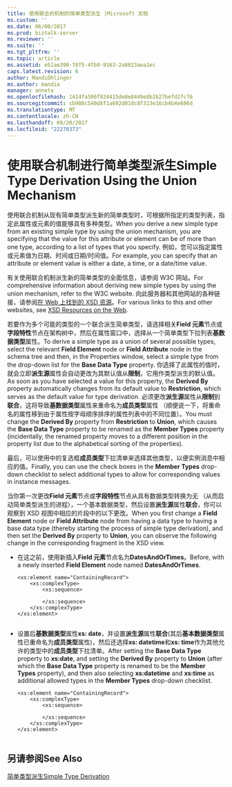 ```yaml
---
title: 使用联合的机制的简单类型派生 |Microsoft 文档
ms.custom: ''
ms.date: 06/08/2017
ms.prod: biztalk-server
ms.reviewer: ''
ms.suite: ''
ms.tgt_pltfrm: ''
ms.topic: article
ms.assetid: e51ae390-78f5-4fb9-9163-2a8023aea1ec
caps.latest.revision: 6
author: MandiOhlinger
ms.author: mandia
manager: anneta
ms.openlocfilehash: 1414fa506f824415de8e8449e8b2b27befd2fc76
ms.sourcegitcommit: cb908c540d8f1a692d01dc8f313e16cb4b4e696d
ms.translationtype: MT
ms.contentlocale: zh-CN
ms.lasthandoff: 09/20/2017
ms.locfileid: "22270373"
---
```

# <a name="simple-type-derivation-using-the-union-mechanism"></a><span data-ttu-id="1b54c-102">使用联合机制进行简单类型派生</span><span class="sxs-lookup"><span data-stu-id="1b54c-102">Simple Type Derivation Using the Union Mechanism</span></span>
<span data-ttu-id="1b54c-103">使用联合机制从现有简单类型派生新的简单类型时，可根据所指定的类型列表，指定此属性或元素的值能够具有多种类型。</span><span class="sxs-lookup"><span data-stu-id="1b54c-103">When you derive a new simple type from an existing simple type by using the union mechanism, you are specifying that the value for this attribute or element can be of more than one type, according to a list of types that you specify.</span></span> <span data-ttu-id="1b54c-104">例如，您可以指定属性或元素值为日期、时间或日期/时间值。</span><span class="sxs-lookup"><span data-stu-id="1b54c-104">For example, you can specify that an attribute or element value is either a date, a time, or a date/time value.</span></span>  
  
 <span data-ttu-id="1b54c-105">有关使用联合机制派生新的简单类型的全面信息，请参阅 W3C 网站。</span><span class="sxs-lookup"><span data-stu-id="1b54c-105">For comprehensive information about deriving new simple types by using the union mechanism, refer to the W3C website.</span></span> <span data-ttu-id="1b54c-106">向此服务器和其他网站的各种链接，请参阅[在 Web 上找到的 XSD 资源](../core/xsd-resources-on-the-web.md)。</span><span class="sxs-lookup"><span data-stu-id="1b54c-106">For various links to this and other websites, see [XSD Resources on the Web](../core/xsd-resources-on-the-web.md).</span></span>  
  
 <span data-ttu-id="1b54c-107">若要作为多个可能的类型的一个联合派生简单类型，请选择相关**Field 元素**节点或**字段特性**节点在架构树中，然后在属性窗口中，选择从一个简单类型下拉列表**基数据类型**属性。</span><span class="sxs-lookup"><span data-stu-id="1b54c-107">To derive a simple type as a union of several possible types, select the relevant **Field Element** node or **Field Attribute** node in the schema tree and then, in the Properties window, select a simple type from the drop-down list for the **Base Data Type** property.</span></span> <span data-ttu-id="1b54c-108">你选择了此属性的值时，就会立即**派生源**属性会自动更改为其默认值从**限制**，它用作类型派生的默认值。</span><span class="sxs-lookup"><span data-stu-id="1b54c-108">As soon as you have selected a value for this property, the **Derived By** property automatically changes from its default value to **Restriction**, which serves as the default value for type derivation.</span></span> <span data-ttu-id="1b54c-109">必须更改**派生源**属性从**限制**到**联合**，这将导致**基数据类型**属性来重命名为**成员类型**属性 （顺便说一下，将重命名的属性移到由于属性按字母顺序排序的属性列表中的不同位置）。</span><span class="sxs-lookup"><span data-stu-id="1b54c-109">You must change the **Derived By** property from **Restriction** to **Union**, which causes the **Base Data Type** property to be renamed as the **Member Types** property (incidentally, the renamed property moves to a different position in the property list due to the alphabetical sorting of the properties).</span></span>  
  
 <span data-ttu-id="1b54c-110">最后，可以使用中的复选框**成员类型**下拉清单来选择其他类型，以便实例消息中相应的值。</span><span class="sxs-lookup"><span data-stu-id="1b54c-110">Finally, you can use the check boxes in the **Member Types** drop-down checklist to select additional types to allow for corresponding values in instance messages.</span></span>  
  
 <span data-ttu-id="1b54c-111">当你第一次更改**Field 元素**节点或**字段特性**节点从具有数据类型转换为无 （从而启动简单类型派生的进程），一个基本数据类型，然后设置**派生源**属性**联合**，你可以观察到 XSD 视图中相应的片段中的以下更改。</span><span class="sxs-lookup"><span data-stu-id="1b54c-111">When you first change a **Field Element** node or **Field Attribute** node from having a data type to having a base data type (thereby starting the process of simple type derivation), and then set the **Derived By** property to **Union**, you can observe the following change in the corresponding fragment in the XSD view.</span></span>  
  
-   <span data-ttu-id="1b54c-112">在这之前，使用新插入**Field 元素**节点名为**DatesAndOrTimes**。</span><span class="sxs-lookup"><span data-stu-id="1b54c-112">Before, with a newly inserted **Field Element** node named **DatesAndOrTimes**.</span></span>  
  
    ```  
    <xs:element name="ContainingRecord">  
        <xs:complexType>  
            <xs:sequence>  
  
            </xs:sequence>  
        </xs:complexType>  
    </xs:element>  
  
    ```  
  
-   <span data-ttu-id="1b54c-113">设置后**基数据类型**属性**xs: date**，并设置**派生源**属性**联合**(其后**基本数据类型**属性已重命名为**成员类型**属性)，然后还选择**xs: datetime**和**xs: time**作为其他允许的类型中的**成员类型**下拉清单。</span><span class="sxs-lookup"><span data-stu-id="1b54c-113">After setting the **Base Data Type** property to **xs:date**, and setting the **Derived By** property to **Union** (after which the **Base Data Type** property is renamed to be the **Member Types** property), and then also selecting **xs:datetime** and **xs:time** as additional allowed types in the **Member Types** drop-down checklist.</span></span>  
  
    ```  
    <xs:element name="ContainingRecord">  
        <xs:complexType>  
            <xs:sequence>  
  
            </xs:sequence>  
        </xs:complexType>  
    </xs:element>  
  
    ```  
  
## <a name="see-also"></a><span data-ttu-id="1b54c-114">另请参阅</span><span class="sxs-lookup"><span data-stu-id="1b54c-114">See Also</span></span>  
 [<span data-ttu-id="1b54c-115">简单类型派生</span><span class="sxs-lookup"><span data-stu-id="1b54c-115">Simple Type Derivation</span></span>](../core/simple-type-derivation.md)